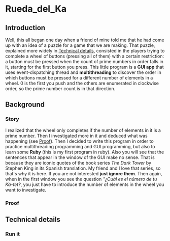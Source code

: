 # Rueda_del_Ka
## Introduction
Well, this all began one day when a friend of mine told me that he had come up with an idea of a puzzle for a game that we are making. That puzzle, explained more widely in [Technical details](##Technical-details), consisted in the players trying to complete a wheel of buttons (pressing all of them) with a certain restriction: a button must be pressed when the count of prime numbers in order falls in it, starting for the first button you press. 
This little program is a **GUI app** that uses event-dispatching thread and **multithreading** to discover the order in which buttons must be pressed for a different number of elements in a wheel. 0 is the first you push and the others are enumerated in clockwise order, so the prime number count is in that direction.

## Background
### Story
I realized that the wheel only completes if the number of elements in it is a prime number. Then I investigated more in it and deduced what was happening (see [Proof](###Proof)). Then I decided to write this program in order to practice multithreading programming and GUI programming, but also to learn some **Ruby** (this is my first program in ruby).
Also you will see that the sentences that appear in the window of the GUI make no sense. That is because they are iconic quotes of the book series *The Dark Tower* by Stephen King in its Spanish translation. My friend and I love that series, so that's why it is here. If you are not interested **just ignore them**. Then again, when in the first window you see the question *"¿Cuál es el número de tu Ka-tet?*, you just have to introduce the number of elements in the wheel you want to investigate.

### Proof

## Technical details
### Run it
